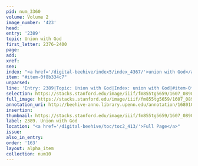 ```yaml
---
pid: num_3360
volume: Volume 2
image_number: '423'
head:
entry: '2389'
topic: Union with God
first_letter: 2376-2400
page:
add:
xref:
see:
index: "<a href='/digital-beehive/index5/index_4367/'>union with God</a>"
item: "#item-0f8b334c7"
unparsed:
line: 'Entry: 2389|Topic: Union with God|Index: union with God|#item-0f8b334c7'
selection: https://stacks.stanford.edu/image/iiif/fm855tg5659/1607_0890/519,3860,2836,452/full/0/default.jpg
full_image: https://stacks.stanford.edu/image/iiif/fm855tg5659/1607_0890/full/full/0/default.jpg
annotation_uri: http://beehive-anno.library.upenn.edu/annotation/1680107962432
insertion:
thumbnail: https://stacks.stanford.edu/image/iiif/fm855tg5659/1607_0890/519,3860,600,180/250,/0/default.jpg
label: 2389. Union with God
location: "<a href='/digital-beehive/toc/toc2_413/'>Full Page</a>"
issue:
also_in_entry:
order: '163'
layout: alpha_item
collection: num10
---
```

